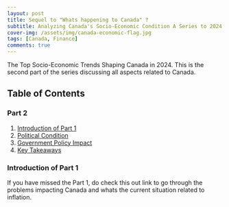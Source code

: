 ```yaml
---
layout: post
title: Sequel to "Whats happening to Canada" ?
subtitle: Analyzing Canada's Socio-Economic Condition A Series to 2024.
cover-img: /assets/img/canada-economic-flag.jpg
tags: [Canada, Finance]
comments: true
---
```


The Top Socio-Economic Trends Shaping Canada in 2024. This is the second part of the series discussing all aspects related to Canada.

## Table of Contents
### Part 2

1. [Introduction of Part 1](#part1-introduction)
2. [Political Condition](#political-condition)
3. [Government Policy Impact](#government-policy)
4. [Key Takeaways](#key-takeaways)

### Introduction of Part 1

If you have missed the Part 1, do check this out link to go through the problems impacting Canada and whats the current situation related to inflation.

